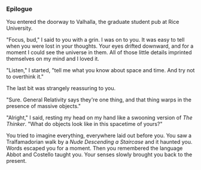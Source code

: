 <h3 class="title">Epilogue</h3>
<p class="main-text small-text">
You entered the doorway to Valhalla, the graduate student pub at Rice University.
</p>
<p class="main-text small-text">
"Focus, bud," I said to you with a grin. I was on to you. It was easy to tell when you were lost in your thoughts. Your eyes drifted downward, and for a moment I could see the universe in them. All of those little details imprinted themselves on my mind and I loved it.
</p>
<p class="main-text small-text">
"Listen," I started, "tell me what you know about space and time. And try not to overthink it."
</p>
<p class="main-text small-text">
The last bit was strangely reassuring to you.
</p>
<p class="main-text small-text">
"Sure. General Relativity says they're one thing, and that thing warps in the presence of massive objects."
</p>
<p class="main-text small-text">
"Alright," I said, resting my head on my hand like a swooning version of <em>The Thinker</em>. "What do objects look like in this spacetime of yours?"
</p>
<p class="main-text small-text">
You tried to imagine everything, everywhere laid out before you. You saw a Tralfamadorian walk by a <em>Nude Descending a Staircase</em> and it haunted you. Words escaped you for a moment. Then you remembered the language Abbot and Costello taught you. Your senses slowly brought you back to the present.
</p>
